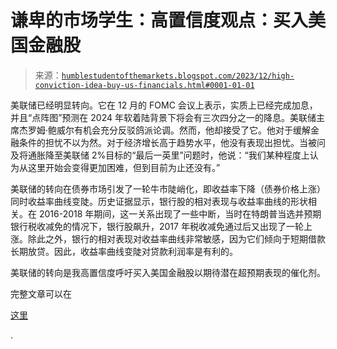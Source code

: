 <!--yml

category: 未分类

date: 2024-05-18 01:21:46

-->

# 谦卑的市场学生：高置信度观点：买入美国金融股

> 来源：[`humblestudentofthemarkets.blogspot.com/2023/12/high-conviction-idea-buy-us-financials.html#0001-01-01`](https://humblestudentofthemarkets.blogspot.com/2023/12/high-conviction-idea-buy-us-financials.html#0001-01-01)

美联储已经明显转向。它在 12 月的 FOMC 会议上表示，实质上已经完成加息，并且“点阵图”预测在 2024 年软着陆背景下将会有三次四分之一的降息。美联储主席杰罗姆·鲍威尔有机会充分反驳鸽派论调。然而，他却接受了它。他对于缓解金融条件的担忧不以为然。对于经济增长高于趋势水平，他没有表现出担忧。当被问及将通胀降至美联储 2%目标的“最后一英里”问题时，他说：“我们某种程度上认为从这里开始会变得更加困难，但到目前为止还没有。”

美联储的转向在债券市场引发了一轮牛市陡峭化，即收益率下降（债券价格上涨）同时收益率曲线变陡。历史证据显示，银行股的相对表现与收益率曲线的形状相关。在 2016-2018 年期间，这一关系出现了一些中断，当时在特朗普当选并预期银行税收减免的情况下，银行股飙升，2017 年税收减免通过后又出现了一轮上涨。除此之外，银行的相对表现对收益率曲线非常敏感，因为它们倾向于短期借款长期放贷。因此，收益率曲线变陡对贷款利润率是有利的。

美联储的转向是我高置信度呼吁买入美国金融股以期待潜在超预期表现的催化剂。

完整文章可以在

[这里](https://humblestudentofthemarkets.com/2023/12/16/high-conviction-idea-buy-u-s-financials/)

.
